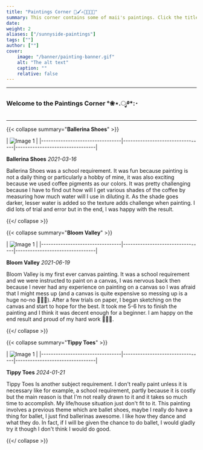 ```yaml
---
title: "Paintings Corner 🎨🖌️✍🏻👩🏻‍🎨"
summary: This corner contains some of maii's paintings. Click the title to view the contents of this corner.
date: 
weight: 2
aliases: ["/sunnyside-paintings"]
tags: [""]
author: [""]
cover:
    image: "/banner/painting-banner.gif"
    alt: "The alt text"
    caption: ""
    relative: false
---
```


---

### Welcome to the Paintings Corner °❀⋆.ೃ࿔*:･



---

{{< collapse summary="**Ballerina Shoes**" >}}

| ![Image 1](/paintings-corner/BallerinaShoes.jpg) | 
|---------------------------------|---------------------------------|---------------------------------|

**Ballerina Shoes**   _2021-03-16_

Ballerina Shoes was a school requirement. It was fun because painting is not a daily thing or particularly a hobby
of mine, it was also exciting because we used coffee pigments as our colors. It was pretty challenging because 
I have to find out how will I get various shades of the coffee by measuring how much water will I use in diluting it.
As the shade goes darker, lesser water is added so the texture adds challenge when painting. I did lots of trial and 
error but in the end, I was happy with the result.
 

{{</ collapse >}}



{{< collapse summary="**Bloom Valley**" >}}

| ![Image 1](/paintings-corner/BloomValley.jpg) | 
|---------------------------------|---------------------------------|---------------------------------|

**Bloom Valley**   _2021-06-19_

Bloom Valley is my first ever canvas painting. It was a school requirement and we were instructed to paint
on a canvas, I was nervous back then because I never had any experience on painting on a canvas so I was 
afraid that I might mess up (and a canvas is quite expensive so messing up is a huge no-no 🙅🏻‍♀️). After a few 
trials on paper, I began sketching on the canvas and start to hope for the best. It took me 5-6 hrs to finish
the painting and I think it was decent enough for a beginner. I am happy on the end result and proud of my 
hard work 🥳🎉✨. 

{{</ collapse >}}



{{< collapse summary="**Tippy Toes**" >}}

| ![Image 1](/paintings-corner/TippyToes.jpg) | 
|---------------------------------|---------------------------------|---------------------------------|

**Tippy Toes**   _2024-01-21_

Tippy Toes Is another subject requirement. I don't really paint unless it is necessary like for example, a school 
requirement, partly because it is costly but the main reason is that I'm not really drawn to it and it takes so 
much time to accomplish. My life/house situation just don't fit to it. This painting involves a previous theme 
which are ballet shoes, maybe I really do have a thing for ballet, I just find ballerinas awesome. I like how they 
dance and what they do. In fact, if I will be given the chance to do ballet, I would gladly try it though I don't 
think I would do good.
 

{{</ collapse >}}


